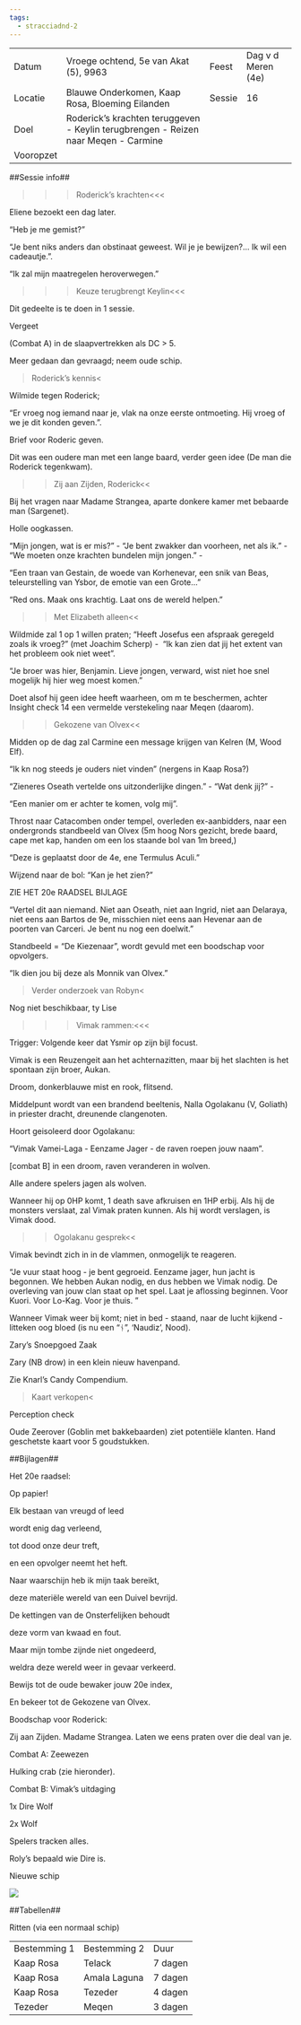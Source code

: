 ```yaml
---
tags:
  - stracciadnd-2
---
```

|           |                                                                                    |        |                    |
| --------- | ---------------------------------------------------------------------------------- | ------ | ------------------ |
| Datum     | Vroege ochtend, 5e van Akat (5), 9963                                              | Feest  | Dag v d Meren (4e) |
| Locatie   | Blauwe Onderkomen, Kaap Rosa, Bloeming Eilanden                                    | Sessie | 16                 |
| Doel      | Roderick’s krachten teruggeven - Keylin terugbrengen - Reizen naar Meqen - Carmine |        |                    |
| Vooropzet |                                                                                    |        |                    |

  
  
  

##Sessie info##

>>>Roderick’s krachten<<<

Eliene bezoekt een dag later.

“Heb je me gemist?”

“Je bent niks anders dan obstinaat geweest. Wil je je bewijzen?... Ik wil een cadeautje.”.

“Ik zal mijn maatregelen heroverwegen.”

  

>>>Keuze terugbrengt Keylin<<<

Dit gedeelte is te doen in 1 sessie.

Vergeet  

(Combat A) in de slaapvertrekken als DC > 5.

Meer gedaan dan gevraagd; neem oude schip.

  

>Roderick’s kennis<

Wilmide tegen Roderick;

“Er vroeg nog iemand naar je, vlak na onze eerste ontmoeting. Hij vroeg of we je dit konden geven.”.

Brief voor Roderic geven.

Dit was een oudere man met een lange baard, verder geen idee (De man die Roderick tegenkwam).

  

>>Zij aan Zijden, Roderick<<

Bij het vragen naar Madame Strangea, aparte donkere kamer met bebaarde man (Sargenet).

Holle oogkassen.

“Mijn jongen, wat is er mis?” - “Je bent zwakker dan voorheen, net als ik.” - “We moeten onze krachten bundelen mijn jongen.” - 

“Een traan van Gestain, de woede van Korhenevar, een snik van Beas, teleurstelling van Ysbor, de emotie van een Grote…”

“Red ons. Maak ons krachtig. Laat ons de wereld helpen.”

  

>>Met Elizabeth alleen<<

Wildmide zal 1 op 1 willen praten; “Heeft Josefus een afspraak geregeld zoals ik vroeg?” (met Joachim Scherp) -  “Ik kan zien dat jij het extent van het probleem ook niet weet”. 

“Je broer was hier, Benjamin. Lieve jongen, verward, wist niet hoe snel mogelijk hij hier weg moest komen.”

Doet alsof hij geen idee heeft waarheen, om m te beschermen, achter Insight check 14 een vermelde verstekeling naar Meqen (daarom).

  

>>Gekozene van Olvex<<

Midden op de dag zal Carmine een message krijgen van Kelren (M, Wood Elf).

“Ik kn nog steeds je ouders niet vinden” (nergens in Kaap Rosa?)

“Zieneres Oseath vertelde ons uitzonderlijke dingen.” - “Wat denk jij?” - 

“Een manier om er achter te komen, volg mij”.

  

Throst naar Catacomben onder tempel, overleden ex-aanbidders, naar een ondergronds standbeeld van Olvex (5m hoog Nors gezicht, brede baard, cape met kap, handen om een los staande bol van 1m breed,)

“Deze is geplaatst door de 4e, ene Termulus Aculi.”

Wijzend naar de bol: “Kan je het zien?”

ZIE HET 20e RAADSEL BIJLAGE

  

“Vertel dit aan niemand. Niet aan Oseath, niet aan Ingrid, niet aan Delaraya, niet eens aan Bartos de 9e, misschien niet eens aan Hevenar aan de poorten van Carceri. Je bent nu nog een doelwit.”

Standbeeld = “De Kiezenaar”, wordt gevuld met een boodschap voor opvolgers.

“Ik dien jou bij deze als Monnik van Olvex.”

  

>Verder onderzoek van Robyn<

Nog niet beschikbaar, ty Lise

  

>>>Vimak rammen:<<<

Trigger: Volgende keer dat Ysmir op zijn bijl focust.

  

Vimak is een Reuzengeit aan het achternazitten, maar bij het slachten is het spontaan zijn broer, Aukan.

Droom, donkerblauwe mist en rook, flitsend.

Middelpunt wordt van een brandend beeltenis, Nalla Ogolakanu (V, Goliath) in priester dracht, dreunende clangenoten. 

Hoort geisoleerd door Ogolakanu: 

“Vimak Vamei-Laga - Eenzame Jager - de raven roepen jouw naam”.

  

[combat B] in een droom, raven veranderen in wolven.

Alle andere spelers jagen als wolven.

  

Wanneer hij op 0HP komt, 1 death save afkruisen en 1HP erbij. Als hij de monsters verslaat, zal Vimak praten kunnen. Als hij wordt verslagen, is Vimak dood.

  

>>Ogolakanu gesprek<<

Vimak bevindt zich in in de vlammen, onmogelijk te reageren.

“Je vuur staat hoog - je bent gegroeid. Eenzame jager, hun jacht is begonnen. We hebben Aukan nodig, en dus hebben we Vimak nodig. De overleving van jouw clan staat op het spel. Laat je aflossing beginnen. Voor Kuori. Voor Lo-Kag. Voor je thuis. ”

  

Wanneer Vimak weer bij komt; niet in bed - staand, naar de lucht kijkend - litteken oog bloed (is nu een “ᚾ”, ‘Naudiz’, Nood).

  

Zary’s Snoepgoed Zaak

Zary (NB drow) in een klein nieuw havenpand.

Zie Knarl’s Candy Compendium.

  

>Kaart verkopen<

Perception check

Oude Zeerover (Goblin met bakkebaarden) ziet potentiële klanten. Hand geschetste kaart voor 5 goudstukken.

  

##Bijlagen##

Het 20e raadsel:

Op papier!

  

Elk bestaan van vreugd of leed

wordt enig dag verleend,

tot dood onze deur treft,

en een opvolger neemt het heft.

  

Naar waarschijn heb ik mijn taak bereikt,

deze materiële wereld van een Duivel bevrijd.

De kettingen van de Onsterfelijken behoudt

deze vorm van kwaad en fout.

  

Maar mijn tombe zijnde niet ongedeerd,

weldra deze wereld weer in gevaar verkeerd.

Bewijs tot de oude bewaker jouw 20e index,

En bekeer tot de Gekozene van Olvex.

  

Boodschap voor Roderick:

Zij aan Zijden. Madame Strangea. Laten we eens praten over die deal van je.

  

Combat A: Zeewezen

Hulking crab (zie hieronder).

  

Combat B: Vimak’s uitdaging

1x Dire Wolf

2x Wolf

Spelers tracken alles.

Roly’s bepaald wie Dire is.

  
  
  
  
  
  
  
  
  
  
  
  
  
  
  
  
  
  
  
  
  

Nieuwe schip

![](https://lh3.googleusercontent.com/dveoaxPY9Ps5f65vRzlCYadEJBl5BNTzG50NnEL63dVQacZDkWn7PvIEfLBIZJIC5v27cxnG7K6IOCGe7sIR9Ollyi2IeO0wQwSR4EfurVv07g8MUw7rE1WMiNx_WJ9ZCRXY7P0UsiMQ7z9RBE6J)

  

##Tabellen##

Ritten (via een normaal schip)

|   |   |   |
|---|---|---|
|Bestemming 1|Bestemming 2|Duur|
|Kaap Rosa|Telack|7 dagen|
|Kaap Rosa|Amala Laguna|7 dagen|
|Kaap Rosa|Tezeder|4 dagen|
|Tezeder|Meqen|3 dagen|